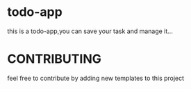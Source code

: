 # todo-app
this is a todo-app,you can save your task and manage  it...


# CONTRIBUTING

 feel free to contribute by adding new templates to this project
